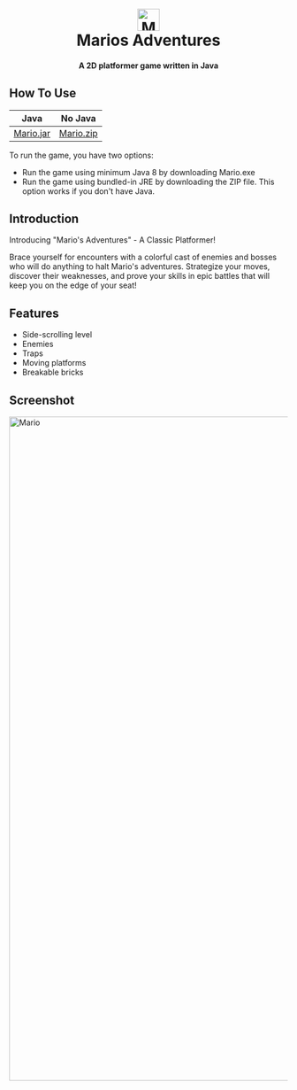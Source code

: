 <h1 align="center">
  <br>
  <img src="https://user-images.githubusercontent.com/121192176/235274673-2621834e-f111-4f65-a60e-4dc4f9d59c5a.png" alt="Mario" width="40">
  <br>
  Marios Adventures
  <br>
</h1>

<h4 align="center"> A 2D platformer game written in Java </h4>

## How To Use

| Java                                                                                | No Java |
|-------------------------------------------------------------------------------------| ------ |
| [Mario.jar](https://github.com/emyhrberg/Marios-Adventures/blob/main/Mario.jar) | [Mario.zip](https://drive.google.com/file/d/1RGNQ7EQuMdbXHUbPki2NY7Wy3T4j70Ep/view?usp=sharing) |

To run the game, you have two options:
- Run the game using minimum Java 8 by downloading Mario.exe
- Run the game using bundled-in JRE by downloading the ZIP file. This option works if you don't have Java.

## Introduction

Introducing "Mario's Adventures" - A Classic Platformer!

Brace yourself for encounters with a colorful cast of enemies and bosses who will do anything to halt Mario's adventures. Strategize your moves, discover their weaknesses, and prove your skills in epic battles that will keep you on the edge of your seat!

## Features

* Side-scrolling level
* Enemies
* Traps
* Moving platforms
* Breakable bricks

## Screenshot

<img src="https://user-images.githubusercontent.com/121192176/235277963-fd85fa6d-035c-4efa-b896-d205b7c31abd.jpg" alt="Mario" width="1200">
